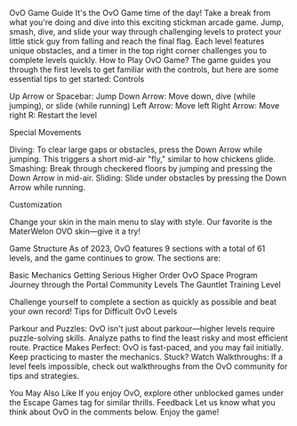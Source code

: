 OvO Game Guide
It's the OvO Game time of the day! Take a break from what you're doing and dive into this exciting stickman arcade game. Jump, smash, dive, and slide your way through challenging levels to protect your little stick guy from falling and reach the final flag. Each level features unique obstacles, and a timer in the top right corner challenges you to complete levels quickly.
How to Play OvO Game?
The game guides you through the first levels to get familiar with the controls, but here are some essential tips to get started:
Controls

Up Arrow or Spacebar: Jump
Down Arrow: Move down, dive (while jumping), or slide (while running)
Left Arrow: Move left
Right Arrow: Move right
R: Restart the level

Special Movements

Diving: To clear large gaps or obstacles, press the Down Arrow while jumping. This triggers a short mid-air "fly," similar to how chickens glide.
Smashing: Break through checkered floors by jumping and pressing the Down Arrow in mid-air.
Sliding: Slide under obstacles by pressing the Down Arrow while running.

Customization

Change your skin in the main menu to slay with style. Our favorite is the MaterWelon OVO skin—give it a try!

Game Structure
As of 2023, OvO features 9 sections with a total of 61 levels, and the game continues to grow. The sections are:

Basic
Mechanics
Getting Serious
Higher Order
OvO Space Program
Journey through the Portal
Community Levels
The Gauntlet
Training Level

Challenge yourself to complete a section as quickly as possible and beat your own record!
Tips for Difficult OvO Levels

Parkour and Puzzles: OvO isn't just about parkour—higher levels require puzzle-solving skills. Analyze paths to find the least risky and most efficient route.
Practice Makes Perfect: OvO is fast-paced, and you may fail initially. Keep practicing to master the mechanics.
Stuck? Watch Walkthroughs: If a level feels impossible, check out walkthroughs from the OvO community for tips and strategies.

You May Also Like
If you enjoy OvO, explore other unblocked games under the Escape Games tag for similar thrills.
Feedback
Let us know what you think about OvO in the comments below. Enjoy the game!
